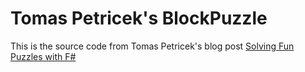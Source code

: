 Tomas Petricek's BlockPuzzle
============================

This is the source code from Tomas Petricek's 
blog post [Solving Fun Puzzles with F#](http://tomasp.net/blog/2014/puzzling-fsharp/index.html)
